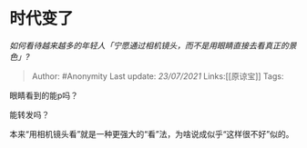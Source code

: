 # 时代变了
*如何看待越来越多的年轻人「宁愿通过相机镜头，而不是用眼睛直接去看真正的景色」?*

> Author: #Anonymity
> Last update: *23/07/2021*
> Links:[[原谅宝]]
> Tags:

眼睛看到的能p吗？

能转发吗？

本来“用相机镜头看”就是一种更强大的“看”法，为啥说成似乎“这样很不好”似的。

